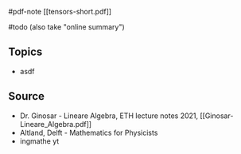 


#pdf-note [[tensors-short.pdf]]

#todo (also take "online summary")


## Topics
- asdf




## Source
- Dr. Ginosar - Lineare Algebra, ETH lecture notes 2021, [[Ginosar-Lineare_Algebra.pdf]]
- Altland, Delft - Mathematics for Physicists
- ingmathe yt